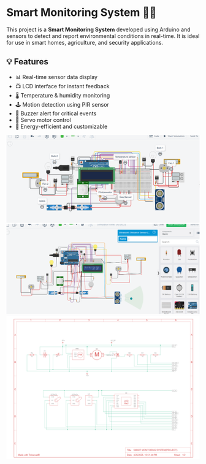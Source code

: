 # Smart Monitoring System 🚨📡

This project is a **Smart Monitoring System** developed using Arduino and sensors to detect and report environmental conditions in real-time. It is ideal for use in smart homes, agriculture, and security applications.

## 💡 Features

- 📊 Real-time sensor data display
- 📺 LCD interface for instant feedback
- 🌡️ Temperature & humidity monitoring
- 🕹️ Motion detection using PIR sensor
- 🔔 Buzzer alert for critical events
- 🔄 Servo motor control
- 🔌 Energy-efficient and customizable


![image alt](https://github.com/Triveni-web-gif/Arduino/blob/b607dc256642e392490eca22fe3f320251b9165e/Screenshot%202025-04-25%20223313.png)
![image alt](https://github.com/Triveni-web-gif/Arduino/blob/9f7b5f1314957cd63efc2b12fd07edc420a451fc/simulation.png)
![image alt](https://github.com/Triveni-web-gif/Arduino/blob/04409f8ad8a5bdcad39f67b03f3a9b8481edaad9/SCHEMETIC.png)
